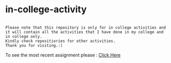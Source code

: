 # in-college-activity

```

Please note that this repository is only for in college activities and it will contain all the activities that I have done in my college and in college only.
Kindly check repositiories for other activities.
Thank you for visiting.:)

```

To see the most recent assignment please : [Click Here](https://in-college-activity.onrender.com/)
